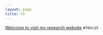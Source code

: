 ```yaml
---
layout: page
title: CV
---
```


[Welcome to visit my research website](https://sites.google.com/view/pengchenresearch/home) `#f03c15`
